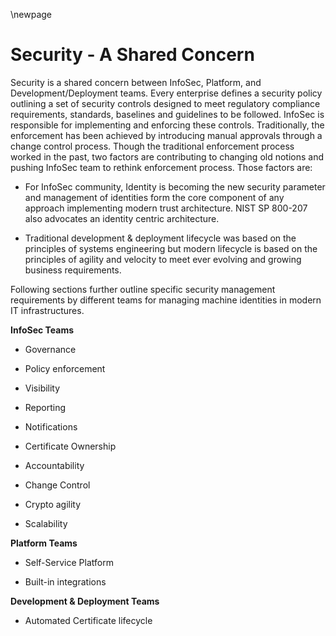 \newpage

# Security - A Shared Concern
 
Security is a shared concern between InfoSec, Platform, and Development/Deployment teams. Every enterprise defines a security policy outlining a set of security controls designed to meet  regulatory compliance requirements, standards, baselines and guidelines to be followed. InfoSec is responsible for  implementing and enforcing these controls. Traditionally, the enforcement has been achieved by introducing manual approvals through a change control process. Though the traditional enforcement process worked in the past, two factors are contributing to changing old notions and pushing InfoSec team to rethink enforcement process. Those factors are:

* For InfoSec community, Identity is becoming the new security parameter and management of identities form the core component of any approach implementing modern trust architecture. NIST SP 800-207 also advocates an identity centric architecture.  

* Traditional development & deployment lifecycle was based on the principles of systems engineering but modern lifecycle is based on the principles of agility and velocity to meet ever evolving and growing business requirements.  

Following sections further outline specific security management requirements by different teams for managing machine identities in modern IT infrastructures.  

**InfoSec Teams** 

* Governance 

* Policy enforcement 

* Visibility 

* Reporting  

* Notifications 

* Certificate Ownership 

* Accountability  

* Change Control 

* Crypto agility 

* Scalability  

**Platform Teams** 

* Self-Service Platform 

* Built-in integrations 

**Development & Deployment Teams** 

* Automated Certificate lifecycle 